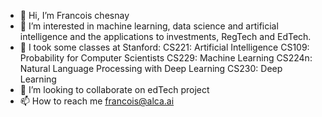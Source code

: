 - 👋 Hi, I’m Francois chesnay
- 👀 I’m interested in machine learning, data science and artificial intelligence and the applications to investments, RegTech and EdTech.
- 🌱 I took some classes at Stanford:
CS221: Artificial Intelligence 
CS109: Probability for Computer Scientists 
CS229: Machine Learning 
CS224n: Natural Language Processing with Deep Learning 
CS230: Deep Learning
- 💞️ I’m looking to collaborate on edTech project
- 📫 How to reach me francois@alca.ai



<!---
chesnay/chesnay is a ✨ special ✨ repository because its `README.md` (this file) appears on your GitHub profile.
You can click the Preview link to take a look at your changes.
--->
